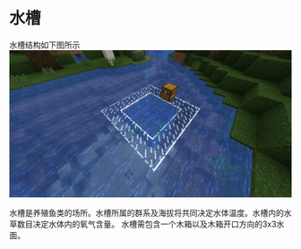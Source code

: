 # 水槽

水槽结构如下图所示
![img](https://raw.githubusercontent.com/zhehedream/MaricultureGuide/master/2019-07-21_14.10.28.png)

水槽是养殖鱼类的场所。水槽所属的群系及海拔将共同决定水体温度。水槽内的水草数目决定水体内的氧气含量。
水槽需包含一个木箱以及木箱开口方向的3x3水面。
